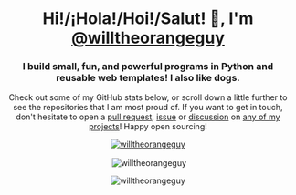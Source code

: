 <h1 align="center">Hi!/¡Hola!/Hoi!/Salut! 👋, I'm <a href="https://github.com/willtheorangeguy">@willtheorangeguy</a></h1>
<h3 align="center">I build small, fun, and powerful programs in Python and reusable web templates! I also like dogs.</h3>

<p align="center">Check out some of my GitHub stats below, or scroll down a little further to see the repositories that I am most proud of. If you want to get in touch, don't hesitate to open a <a href="https://docs.github.com/en/pull-requests">pull request</a>, <a href="https://docs.github.com/en/issues">issue</a> or <a href="https://docs.github.com/en/discussions">discussion</a> on <a href="https://github.com/willtheorangeguy?tab=repositories">any of my projects</a>! Happy open sourcing!</p>

<p align="center"> <a href="https://github.com/ryo-ma/github-profile-trophy"><img src="https://github-profile-trophy.vercel.app/?username=willtheorangeguy&theme=darkhub&margin-w=10&no-bg=true&column=-1" alt="willtheorangeguy"/></a></p>

<p align="center">&nbsp;<img align="center" src="https://github-readme-stats.vercel.app/api?username=willtheorangeguy&show_icons=true&locale=en&theme=dark" alt="willtheorangeguy" /></p>

<p align="center"><img align="center" src="https://github-readme-stats.vercel.app/api/top-langs?username=willtheorangeguy&show_icons=true&locale=en&theme=dark" alt="willtheorangeguy" /></p>

